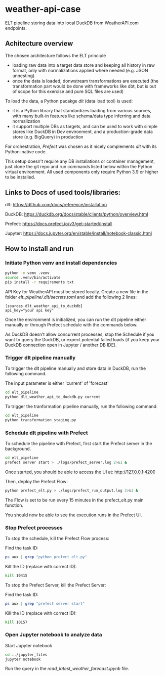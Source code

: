 # weather-api-case
ELT pipeline storing data into local DuckDB from WeatherAPI.com endpoints.
## Achitecture overview
The chosen architecture follows the ELT principle
- loading raw data into a target data store and keeping all history in raw format, only with normalizations applied where needed (e.g. JSON unnesting).
- once the data is loaded, donwstream transformations are executed (the transformation part would be done with frameworks like dbt, but is out of scope for this exercise and pure SQL files are used)

To load the data, a Python pacakge *dlt* (data load tool) is used:
- it is a Python library that standardizes loading from various sources, with many built-in features like schema/data type inferring and data normalization
- it support multiple DBs as targets, and can be used to work with simple stores like DuckDB in Dev environment, and a production-grade data store (e.g. BigQuery) in production

For orchestration, *Prefect* was chosen as it nicely complements *dlt* with its Python-native code.

This setup doesn't require any DB installations or container management, just clone the git repo and run commands listed below within the Python virtual environment.
All used components only require Python 3.9 or higher to be installed.

## Links to Docs of used tools/libraries:

dlt: https://dlthub.com/docs/reference/installation

DuckDB: https://duckdb.org/docs/stable/clients/python/overview.html

Prefect: https://docs.prefect.io/v3/get-started/install

Jupyter: https://docs.jupyter.org/en/stable/install/notebook-classic.html

## How to install and run
### Initiate Python venv and install dependencies
```bash
python -m venv .venv
source .venv/bin/activate
pip install -r requirements.txt
```

API Key for WeatherAPI must be stored locally. Create a new file in the folder *elt_pipeline/.dlt/secrets.toml* and add the following 2 lines:
```
[sources.dlt_weather_api_to_duckdb]
api_key="your api key"
```

Once the environment is initialized, you can run the dlt pipeline either manually or through Prefect schedule with the commands below.

As DuckDB doesn't allow concurrent processes, stop the Schedule if you want to query the DuckDB, or expect potential failed loads (if you keep your DuckDB connection open in Jupyter / another DB IDE).

### Trigger dlt pipeline manually
To trigger the dlt pipeline manually and store data in DuckDB, run the following command.

The input parameter is either 'current' of 'forecast'
```bash
cd elt_pipeline
python dlt_weather_api_to_duckdb.py current
```
To trigger the tranformation pipeline manually, run the following command:
```bash
cd elt_pipeline
python transformation_staging.py
```

### Schedule dlt pipeline with Prefect
To schedule the pipeline with Prefect, first start the Prefect server in the background.
```bash
cd elt_pipeline
prefect server start > ./logs/prefect_server.log 2>&1 &
```
Once started, you should be able to access the UI at: http://127.0.0.1:4200

Then, deploy the Prefect Flow:
```bash
python prefect_elt.py > ./logs/prefect_run_output.log 2>&1 &
```
The Flow is set to be run every 15 minutes in the prefect_elt.py main function.

You should now be able to see the execution runs in the Prefect UI.

### Stop Prefect processes
To stop the schedule, kill the Prefect Flow process:

Find the task ID:
```bash
ps aux | grep "python prefect_elt.py"
```
Kill the ID (replace with correct ID):
```bash
kill 10415
```

To stop the Prefect Server, kill the Prefect Server:

Find the task ID:
```bash
ps aux | grep "prefect server start"
```
Kill the ID (replace with correct ID):
```bash
kill 10157
```

### Open Jupyter notebook to analyze data
Start Jupyter notebook
```bash
cd ../jupyter_files
jupyter notebook
```

Run the query in the *read_latest_weather_forecast.ipynb*  file.
